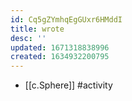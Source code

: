 ```yaml
---
id: Cq5gZYmhqEgGUxr6HMddI
title: wrote
desc: ''
updated: 1671318838996
created: 1634932200795
---
```




- [[c.Sphere]] #activity
